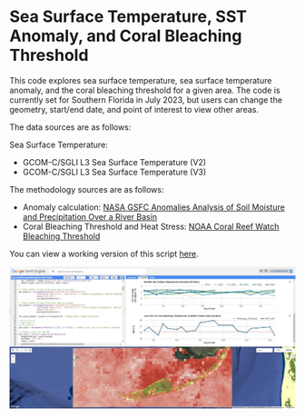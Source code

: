 # Sea Surface Temperature, SST Anomaly, and Coral Bleaching Threshold
This code explores sea surface temperature, sea surface temperature anomaly, and the coral bleaching threshold for a given area. The code is currently set for Southern Florida in July 2023, but users can change the geometry, start/end date, and point of interest to view other areas.

The data sources are as follows:

Sea Surface Temperature: 
* GCOM-C/SGLI L3 Sea Surface Temperature (V2)
* GCOM-C/SGLI L3 Sea Surface Temperature (V3)

The methodology sources are as follows:
* Anomaly calculation: [NASA GSFC Anomalies Analysis of Soil Moisture and Precipitation Over a River Basin](https://developers.google.com/earth-engine/tutorials/community/anomalies-analysis-smo-and-pre)
* Coral Bleaching Threshold and Heat Stress: [NOAA Coral Reef Watch Bleaching Threshold](https://coralreefwatch.noaa.gov/satellite/education/tutorial/crw22_bleachingthreshold.php)

You can view a working version of this script [here](https://code.earthengine.google.com/e33e95c9ae0a884e6db3a7602f1b8f2e).

![User Interface](https://github.com/britnaybeaudry/britnaybeaudry.github.io/blob/master/assets/img/portfolio/SST_GEE.jpg)
